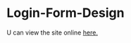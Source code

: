 # Login-Form-Design
U can view the site online <a href="https://loginformdesign.w3spaces.com">here.</a>
